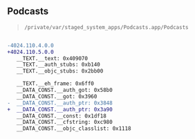 ## Podcasts

> `/private/var/staged_system_apps/Podcasts.app/Podcasts`

```diff

-4024.110.4.0.0
+4024.110.5.0.0
   __TEXT.__text: 0x409070
   __TEXT.__auth_stubs: 0xb140
   __TEXT.__objc_stubs: 0x2bb00

   __TEXT.__eh_frame: 0x6ff0
   __DATA_CONST.__auth_got: 0x58b0
   __DATA_CONST.__got: 0x3960
-  __DATA_CONST.__auth_ptr: 0x3848
+  __DATA_CONST.__auth_ptr: 0x3a90
   __DATA_CONST.__const: 0x1df18
   __DATA_CONST.__cfstring: 0xc980
   __DATA_CONST.__objc_classlist: 0x1118

```
